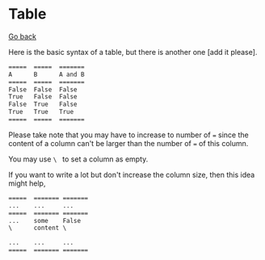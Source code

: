 # Table

[Go back](..)

Here is the basic syntax of a table,
but there is another one [add it please].

```rest
=====  =====  =======
A      B      A and B
=====  =====  =======
False  False  False
True   False  False
False  True   False
True   True   True
=====  =====  =======
```

Please take note that you may have to increase to
number of ``=`` since the content of a column
can't be larger than the number of ``=`` of this
column.

You may use ``\ `` to set a column as empty.

If you want to write a lot but don't increase the column
size, then this idea might help,

```rest
=====  ======= =======
...    ...     ...
=====  ======= =======
...    some    False
\      content \

...    ...     ...
=====  ======= =======
```